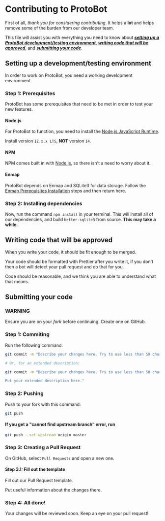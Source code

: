 # Contributing to ProtoBot

First of all, *thank you for considering contributing*. It helps a **lot** and helps remove some of the burden from our developer team.

This file will assist you with everything you need to know about [***setting up a ProtoBot development/testing environment***](#setting-up-a-developmenttesting-environment), [***writing code that will be approved***](#writing-code-that-will-be-approved), and [***submitting your code***](#submitting-your-code).

## Setting up a development/testing environment

In order to work on ProtoBot, you need a working development environment.

### Step 1: Prerequisites

ProtoBot has some prerequisites that need to be met in order to test your new features.

#### Node.js

For ProtoBot to function, you need to install the [Node.js JavaScript Runtime](https://nodejs.org/).

Install version `12.x.x LTS`, **NOT** version `14`.

#### NPM

NPM comes built in with [Node.js](#nodejs), so there isn't a need to worry about it.

#### Enmap

ProtoBot depends on Enmap and SQLite3 for data storage. Follow the [Enmap Prerequisites Installation](https://enmap.evie.dev/install#pre-requisites) steps and then return here.

### Step 2: Installing dependencies

Now, run the command `npm install` in your terminal. This will install all of our dependencies, and build `better-sqlite3` from source. **This may take a while.**

## Writing code that will be approved

When you write your code, it should be fit enough to be merged.

Your code should be formatted with Prettier after you write it, if you don't then a bot will detect your pull request and do that for you.

Code should be reasonable, and we think you are able to understand what that means.

## Submitting your code

### WARNING

Ensure you are on your *fork* before continuing. Create one on GitHub.

### Step 1: Commiting

Run the following command:

```bash
git commit -m "Describe your changes here. Try to use less than 50 characters."

# Or, for an extended description:

git commit -m "Describe your changes here. Try to use less than 50 characters.

Put your extended description here."
```

### Step 2: Pushing

Push to your fork with this command:

```bash
git push
```

#### If you get a "cannot find upstream branch" error, run

```bash
git push --set-upstream origin master
```

### Step 3: Creating a Pull Request

On GitHub, select `Pull Requests` and open a new one.

#### Step 3.1: Fill out the template

Fill out our Pull Request template.

Put useful information about the changes there.

### Step 4: All done!

Your changes will be reviewed soon. Keep an eye on your pull request!
